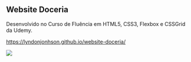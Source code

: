 ## Website Doceria

Desenvolvido no Curso de Fluência em HTML5, CSS3, Flexbox e CSSGrid da Udemy.

https://lyndonjonhson.github.io/website-doceria/

<img src="https://raw.githubusercontent.com/LyndonJonhson/website-doceria/main/preview.gif">